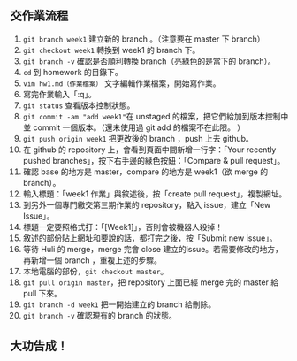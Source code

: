 ## 交作業流程
1. `git branch week1` 建立新的 branch 。（注意要在 master 下 branch）
2. `git checkout week1` 轉換到 week1 的 branch 下。
3. `git branch -v` 確認是否順利轉換 branch（亮綠色的是當下的 branch）。
4. `cd` 到 homework 的目錄下。
5. `vim hw1.md（作業檔案）` 文字編輯作業檔案，開始寫作業。
6. 寫完作業輸入「:q」。
7. `git status` 查看版本控制狀態。
8. `git commit -am "add week1"`在 unstaged 的檔案，把它們給加到版本控制中並 commit 一個版本。（還未使用過 git add 的檔案不在此限。 ）
9. `git push origin week1` 把更改後的 branch ，push 上去 github。
10. 在 github 的 repository 上，會看到頁面中間新增一行字：「Your recently pushed branches」，按下右手邊的綠色按鈕：「Compare & pull request」。
11. 確認 base 的地方是 master，compare 的地方是 week1（欲 merge 的 branch）。
12. 輸入標題：「week1 作業」與敘述後，按「create pull request」，複製網址。
13. 到另外一個專門繳交第三期作業的 repository，點入 issue，建立「New Issue」。
14. 標題一定要照格式打：「[Week1]」，否則會被機器人殺掉！
15. 敘述的部份貼上網址和要說的話，都打完之後，按「Submit new issue」。
16. 等待 Huli 的 merge，merge 完會 close 建立的issue。若需要修改的地方，再新增一個 branch ，重複上述的步驟。
17. 本地電腦的部份，`git checkout master`。
18. `git pull origin master`，把 repository 上面已經 merge 完的 master 給 pull 下來。
19. `git branch -d week1` 把一開始建立的 branch 給刪除。
20. `git branch -v` 確認現有的 branch 的狀態。

## 大功告成！

